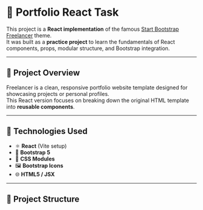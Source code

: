 # 🎨 Portfolio React Task

This project is a **React implementation** of the famous [Start Bootstrap Freelancer](https://startbootstrap.com/previews/freelancer) theme.  
It was built as a **practice project** to learn the fundamentals of React components, props, modular structure, and Bootstrap integration.

---

## 🚀 Project Overview

Freelancer is a clean, responsive portfolio website template designed for showcasing projects or personal profiles.  
This React version focuses on breaking down the original HTML template into **reusable components**.

---

## 🧩 Technologies Used

- ⚛️ **React** (Vite setup)
- 🎨 **Bootstrap 5**
- 💅 **CSS Modules**
- 🖼️ **Bootstrap Icons**
- 🌐 **HTML5 / JSX**


---

## 🧱 Project Structure


